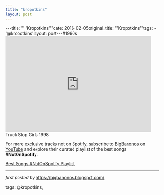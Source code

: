 ```yaml
---
title: "kropotkins"
layout: post
---
```

---title: "' 'Kropotkins''"date: 2016-02-05original_title: "'Kropotkins'"tags:  - '@kropotkins'layout: post---#1990s <br /><iframe width="95%" height="315" src="https://www.youtube.com/embed/4k-ZnOQ5YMs?list=PLtuNtuTatqI2GrQ3LrtdNA9IjBPQZbc2O" frameborder="0" allowfullscreen></iframe><br />Truck Stop Girls 1998<!--Subscribe and Playlist Links--><div>    <p>For more exclusive tracks not on Spotify, subscribe to <a href="https://www.youtube.com/@BigBanonos" target="_blank">BigBanonos on YouTube</a> and explore their curated playlist of the best songs <strong>#NotOnSpotify</strong>.</p>    <p><a href="https://www.youtube.com/playlist?list=PLtuNtuTatqI0kFahUCbtbfenC_ET5O_tr" target="_blank">Best Songs #NotOnSpotify Playlist<br /></a></p></div><hr /><p><em>first posted by</em> <a href="https://bigbanonos.blogspot.com/" rel="noopener" target="_new">https://bigbanonos.blogspot.com/</a></p><p>tags: @kropotkins,</p>